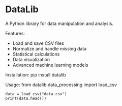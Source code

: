 DataLib
=======

A Python library for data manipulation and analysis.

Features:
- Load and save CSV files
- Normalize and handle missing data
- Statistical calculations
- Data visualization
- Advanced machine learning models

Installation:
    pip install datalib

Usage:
    from datalib.data_processing import load_csv

    data = load_csv("data.csv")
    print(data.head())